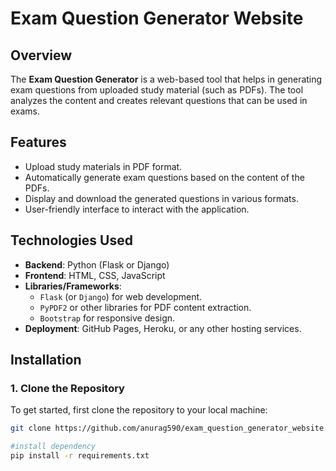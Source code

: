 # Exam Question Generator Website

## Overview
The **Exam Question Generator** is a web-based tool that helps in generating exam questions from uploaded study material (such as PDFs). The tool analyzes the content and creates relevant questions that can be used in exams.

## Features
- Upload study materials in PDF format.
- Automatically generate exam questions based on the content of the PDFs.
- Display and download the generated questions in various formats.
- User-friendly interface to interact with the application.

## Technologies Used
- **Backend**: Python (Flask or Django)
- **Frontend**: HTML, CSS, JavaScript
- **Libraries/Frameworks**: 
  - `Flask` (or `Django`) for web development.
  - `PyPDF2` or other libraries for PDF content extraction.
  - `Bootstrap` for responsive design.
- **Deployment**: GitHub Pages, Heroku, or any other hosting services.

## Installation

### 1. Clone the Repository

To get started, first clone the repository to your local machine:

```bash
git clone https://github.com/anurag590/exam_question_generator_website.git

#install dependency
pip install -r requirements.txt

